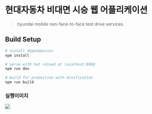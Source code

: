 # 현대자동차 비대면 시승 웹 어플리케이션

> hyundai mobile non-face-to-face test drive services.

## Build Setup

```bash
# install dependencies
npm install

# serve with hot reload at localhost:8080
npm run dev

# build for production with minification
npm run build
```

### 실행이미지

<img src="https://user-images.githubusercontent.com/65656330/177089749-664d95ce-feba-4115-b62e-311aecb53546.png" />

